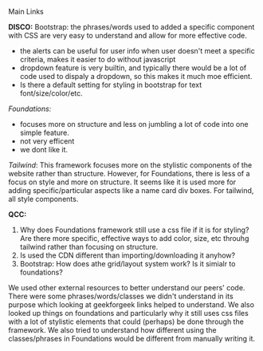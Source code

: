 Main Links

  <link rel="stylesheet" href="https://dhbhdrzi4tiry.cloudfront.net/cdn/sites/foundation.min.css">
  <link href="https://cdn.jsdelivr.net/npm/bootstrap@5.3.3/dist/css/bootstrap.min.css" rel="stylesheet" integrity="sha384-QWTKZyjpPEjISv5WaRU9OFeRpok6YctnYmDr5pNlyT2bRjXh0JMhjY6hW+ALEwIH" crossorigin="anonymous"> 

**DISCO:**
Bootstrap: the phrases/words used to added a specific component with CSS are very easy to understand and allow for more effective code.
- the alerts can be useful for user info when user doesn't meet a specific criteria, makes it easier to do without javascript
- dropdown feature is very builtin, and typically there would be a lot of code used to dispaly a dropdown, so this makes it much moe efficient.
- Is there a default setting for styling in bootstrap for text font/size/color/etc.

*Foundations:*
- focuses more on structure and less on jumbling a lot of code into one simple feature.
- not very efficent
- we dont like it.

*Tailwind*: This framework focuses more on the stylistic components of the website rather than structure. However, for Foundations, there is less of a focus on style and more on structure. It seems like it is used more for adding specific/particular aspects like a name card div boxes. For tailwind, all style components.

**QCC:**
1. Why does Foundations framework still use a css file if it is for styling? Are there more specific, effective ways to add color, size, etc throuhg tailwind rather than focusing on structure.
2. Is used the CDN different than importing/downloading it anyhow?
3. Bootstrap:  How does athe grid/layout system work? Is it simialr to foundations?

We used other external resources to better understand our peers' code. There were some phrases/words/classes we didn't understand in its purpose which looking at geekforgeek links helped to understand. We also looked up things on foundations and particularly why it still uses css files with a lot of stylistic elements that could (perhaps) be done through the framework. We also tried to understand how different using the classes/phrases in Foundations would be different from manually writing it.
